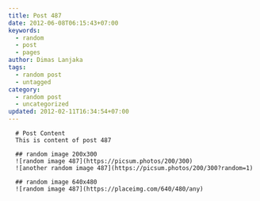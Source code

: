 ```yaml
---
title: Post 487
date: 2012-06-08T06:15:43+07:00
keywords:
  - random
  - post
  - pages
author: Dimas Lanjaka
tags:
  - random post
  - untagged
category:
  - random post
  - uncategorized
updated: 2012-02-11T16:34:54+07:00
---
```


      # Post Content
      This is content of post 487

      ## random image 200x300
      ![random image 487](https://picsum.photos/200/300)
      ![another random image 487](https://picsum.photos/200/300?random=1)

      ## random image 640x480
      ![random image 487](https://placeimg.com/640/480/any)
      
